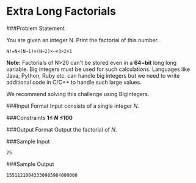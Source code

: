 Extra Long Factorials
=====================

###Problem Statement

You are given an integer N. Print the factorial of this number.

```N!=N×(N−1)×(N−2)×⋯×3×2×1```

**Note:** Factorials of N>20 can't be stored even in a **64−bit** long long variable. Big integers must be used for such calculations. Languages like Java, Python, Ruby etc. can handle big integers but we need to write additional code in C/C++ to handle such large values.

We recommend solving this challenge using BigIntegers.

###Input Format 
Input consists of a single integer *N*.

###Constraints 
**1≤ *N* ≤100**

###Output Format 
Output the factorial of *N*.

###Sample Input
```
25
```
###Sample Output
```
15511210043330985984000000
```